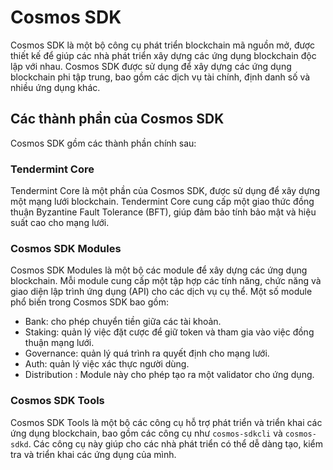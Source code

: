 # Cosmos SDK

Cosmos SDK là một bộ công cụ phát triển blockchain mã nguồn mở, được thiết kế để giúp các nhà phát triển xây dựng các ứng dụng blockchain độc lập với nhau. Cosmos SDK được sử dụng để xây dựng các ứng dụng blockchain phi tập trung, bao gồm các dịch vụ tài chính, định danh số và nhiều ứng dụng khác.

## Các thành phần của Cosmos SDK

Cosmos SDK gồm các thành phần chính sau:

### Tendermint Core

Tendermint Core là một phần của Cosmos SDK, được sử dụng để xây dựng một mạng lưới blockchain. Tendermint Core cung cấp một giao thức đồng thuận Byzantine Fault Tolerance (BFT), giúp đảm bảo tính bảo mật và hiệu suất cao cho mạng lưới.

### Cosmos SDK Modules

Cosmos SDK Modules là một bộ các module để xây dựng các ứng dụng blockchain. Mỗi module cung cấp một tập hợp các tính năng, chức năng và giao diện lập trình ứng dụng (API) cho các dịch vụ cụ thể. Một số module phổ biến trong Cosmos SDK bao gồm:

- Bank: cho phép chuyển tiền giữa các tài khoản.
- Staking: quản lý việc đặt cược để giữ token và tham gia vào việc đồng thuận mạng lưới.
- Governance: quản lý quá trình ra quyết định cho mạng lưới.
- Auth: quản lý việc xác thực người dùng.
- Distribution : Module này cho phép tạo ra một validator cho ứng dụng.

### Cosmos SDK Tools

Cosmos SDK Tools là một bộ các công cụ hỗ trợ phát triển và triển khai các ứng dụng blockchain, bao gồm các công cụ như `cosmos-sdkcli` và `cosmos-sdkd`. Các công cụ này giúp cho các nhà phát triển có thể dễ dàng tạo, kiểm tra và triển khai các ứng dụng của mình.


